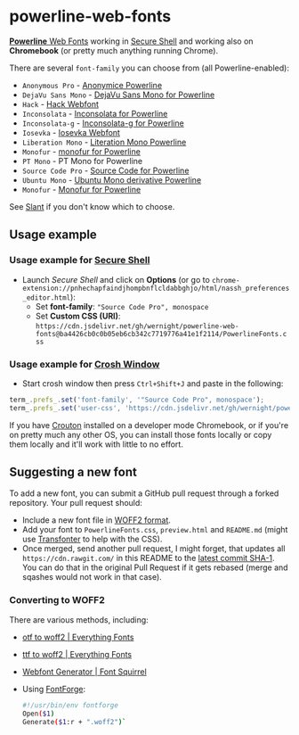 # powerline-web-fonts

[**Powerline** Web Fonts](https://github.com/powerline/fonts) working in [Secure Shell](https://chrome.google.com/webstore/detail/secure-shell/pnhechapfaindjhompbnflcldabbghjo) and working also on **Chromebook** (or pretty much anything running Chrome).

There are several `font-family` you can choose from (all Powerline-enabled):

  * `Anonymous Pro` - [Anonymice
    Powerline](https://github.com/powerline/fonts/tree/master/AnonymousPro)
  * `DejaVu Sans Mono` -
    [DejaVu Sans Mono for Powerline](https://github.com/powerline/fonts/tree/master/DejaVuSansMono)
  * `Hack` - [Hack Webfont](https://github.com/chrissimpkins/Hack)
  * `Inconsolata` - [Inconsolata for
    Powerline](https://github.com/powerline/fonts/tree/master/Inconsolata)
  * `Inconsolata-g` - [Inconsolata-g for
    Powerline](https://github.com/powerline/fonts/tree/master/Inconsolata-g)
  * `Iosevka` - [Iosevka Webfont](https://github.com/be5invis/Iosevka)
  * `Liberation Mono` - [Literation Mono
    Powerline](https://github.com/powerline/fonts/tree/master/LiberationMono)
  * `Monofur` - [monofur for
    Powerline](https://github.com/powerline/fonts/tree/master/Monofur)
  * `PT Mono` - PT Mono for Powerline
  * `Source Code Pro` - [Source Code for Powerline](https://github.com/powerline/fonts/tree/master/SourceCodePro)
  * `Ubuntu Mono` - [Ubuntu Mono derivative
    Powerline](https://github.com/powerline/fonts/tree/master/UbuntuMono)
  * `Monofur` - [Monofur for Powerline](https://github.com/powerline/fonts/tree/master/Monofur)
    

See [Slant](http://www.slant.co/topics/67/~programming-fonts) if you don't know which to choose.

## Usage example

### Usage example for [Secure Shell](https://chrome.google.com/webstore/detail/secure-shell/pnhechapfaindjhompbnflcldabbghjo)

  - Launch *Secure Shell* and click on **Options**
    (or go to `chrome-extension://pnhechapfaindjhompbnflcldabbghjo/html/nassh_preferences_editor.html`):
      - Set **font-family**: `"Source Code Pro", monospace`
      - Set **Custom CSS (URI)**: `https://cdn.jsdelivr.net/gh/wernight/powerline-web-fonts@ba4426cb0c0b05eb6cb342c7719776a41e1f2114/PowerlineFonts.css`

### Usage example for [Crosh Window](https://chrome.google.com/webstore/detail/crosh-window/nhbmpbdladcchdhkemlojfjdknjadhmh)

  - Start crosh window then press `Ctrl+Shift+J` and paste in the following:

```js
term_.prefs_.set('font-family', '"Source Code Pro", monospace');
term_.prefs_.set('user-css', 'https://cdn.jsdelivr.net/gh/wernight/powerline-web-fonts@ba4426cb0c0b05eb6cb342c7719776a41e1f2114/PowerlineFonts.css');
```

If you have [Crouton](https://github.com/dnschneid/crouton) installed on a developer mode Chromebook,
or if you're on pretty much any other OS, you can install those fonts locally or copy them locally
and it'll work with little to no effort.

## Suggesting a new font

To add a new font, you can submit a GitHub pull request through a forked repository. Your pull request should:

  - Include a new font file in [WOFF2 format](https://gist.github.com/sergejmueller/cf6b4f2133bcb3e2f64a).
  - Add your font to `PowerlineFonts.css`, `preview.html` and `README.md` (might use [Transfonter](http://transfonter.org/) to help with the CSS).
  - Once merged, send another pull request, I might forget, that updates all `https://cdn.rawgit.com/` in this README to the [latest commit SHA-1](https://github.com/wernight/powerline-web-fonts/commits/master). You can do that in the original Pull Request if it gets rebased (merge and sqashes would not work in that case).

### Converting to WOFF2

There are various methods, including:

  * [otf to woff2 | Everything Fonts](https://everythingfonts.com/otf-to-woff2)
  * [ttf to woff2 | Everything Fonts](https://everythingfonts.com/ttf-to-woff2)
  * [Webfont Generator | Font Squirrel](https://www.fontsquirrel.com/tools/webfont-generator)
  * Using [FontForge](https://fontforge.github.io/en-US/):
        
    ```bash
    #!/usr/bin/env fontforge
    Open($1)
    Generate($1:r + ".woff2")`
    ```
